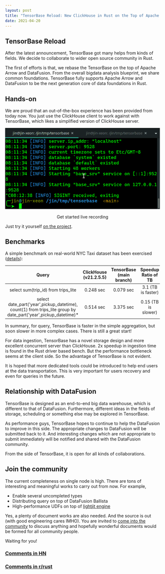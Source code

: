 ```yaml
---
layout: post
title: "TensorBase Reload: New ClickHouse in Rust on the Top of Apache Arrow and DataFusion"
date: 2021-04-20
---
```


## TensorBase Reload
After the latest announcement, TensorBase got many helps from kinds of fields. We decide to collaborate to wider open source community in Rust.

The first of efforts is that, we rebase the TensorBase on the top of Apache Arrow and DataFusion. From the overall bigdata analysis blueprint, we share common foundations. TensorBase fully supports Apache Arrow and DataFusion to be the next generation core of data foundations in Rust.  


## Hands-on

We are proud that an out-of-the-box experience has been provided from today now. You just use the ClickHouse client to work against with TensorBase, which likes a simplified version of ClickHouse server.

<p></p>
<div align="center">
<img class="center_img_wider" src="/img/2021-04-20-base_reload/play_out_of_the_box.gif"/>
</div>
<p align="center">Get started live recording</p>

Just try it yourself [on the project](https://github.com/tensorbase/tensorbase).

## Benchmarks

A simple benchmark on real-world NYC Taxi dataset has been exercised ([details](https://github.com/tensorbase/tensorbase/blob/main/docs/benchmarks.md)):

|Query |ClickHouse (v21.2.5.5)      | TensorBase (main branch)  | Speedup Ratio of TB   |
|:----:|:---------------------------:|:-----------------------: | :--------------------------: |
| select sum(trip_id) from trips_lite | 0.248 sec  |  0.079 sec | 3.1 (TB is faster) |
| select date_part('year',pickup_datetime), count(1) from trips_lite group by date_part('year',pickup_datetime)* | 0.514 sec |  3.375 sec  | 0.15 (TB is slower)  |

<p></p>

In summary, for query, TensorBase is faster in the simple aggregation, but soon slower in more complex cases. There is still a great start!


For data ingestion, TensorBase has a novel storage design and more excellent concurrent server than ClickHouse. 2x speedup in ingestion time is found in the Rust driver based bench. But the performance bottleneck seems at the client side. So the advantage of TensorBase is not evident. 

It is hoped that more dedicated tools could be introduced to help end users at the data transportation. This is very important for users recovery and even for queries in the future.

## Relationship with DataFusion

TensorBase is designed as an end-to-end big data warehouse, which is different to that of DataFusion. Furthermore, different ideas in the fields of storage, scheduling or something else may be explored in TensorBase. 

As performance guys, TensorBase hopes to continue to help the DataFusion to improve in this side. The appropriate changes to DataFusion will be submitted back to it. And interesting changes which are not appropriate to submit immediately will be notified and shared with the DataFusion community. 

From the side of TensorBase, it is open for all kinds of collaborations.

## Join the community

The current completeness on single node is high. There are tons of interesting and meaningful works to carry out from now. For example,

* Enable several uncompleted types 
* Distributing query on top of DataFusion Ballista
* High-performance UDFs on top of [lightjit engine](https://github.com/tensorbase/tensorbase/tree/main/crates/lightjit)

Yes, a plenty of document works are also needed. And the source is out (with good engineering cares IMHO). You are invited to [come into the community](https://github.com/tensorbase/tensorbase) to discuss anything and hopefully wonderful documents would be formed for all community people. 

Waiting for you!

### [Comments in HN]()

### [Comments in r/rust]()